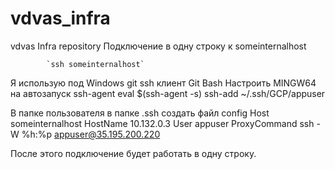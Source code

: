 # vdvas_infra
vdvas Infra repository
Подключение в одну строку к someinternalhost
```
        `ssh someinternalhost`
```
Я использую под Windows git ssh клиент Git Bash
Настроить MINGW64 на автозапуск ssh-agent
    eval $(ssh-agent -s)
    ssh-add ~/.ssh/GCP/appuser

В папке пользователя в папке .ssh создать файл config
    Host someinternalhost
         HostName 10.132.0.3
         User appuser
         ProxyCommand ssh -W %h:%p  appuser@35.195.200.220

После этого подключение будет работать в одну строку.
     
